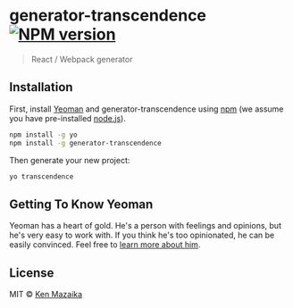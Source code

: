 # generator-transcendence [![NPM version][npm-image]][npm-url] 
> React / Webpack generator

## Installation

First, install [Yeoman](http://yeoman.io) and generator-transcendence using [npm](https://www.npmjs.com/) (we assume you have pre-installed [node.js](https://nodejs.org/)).

```bash
npm install -g yo
npm install -g generator-transcendence
```

Then generate your new project:

```bash
yo transcendence
```

## Getting To Know Yeoman

Yeoman has a heart of gold. He&#39;s a person with feelings and opinions, but he&#39;s very easy to work with. If you think he&#39;s too opinionated, he can be easily convinced. Feel free to [learn more about him](http://yeoman.io/).

## License

MIT © [Ken Mazaika]()


[npm-image]: https://badge.fury.io/js/generator-transcendence.svg
[npm-url]: https://npmjs.org/package/generator-transcendence
[travis-image]: https://travis-ci.org/theFirehoseProject/generator-transcendence.svg?branch=master
[travis-url]: https://travis-ci.org/theFirehoseProject/generator-transcendence
[daviddm-image]: https://david-dm.org/theFirehoseProject/generator-transcendence.svg?theme=shields.io
[daviddm-url]: https://david-dm.org/theFirehoseProject/generator-transcendence
